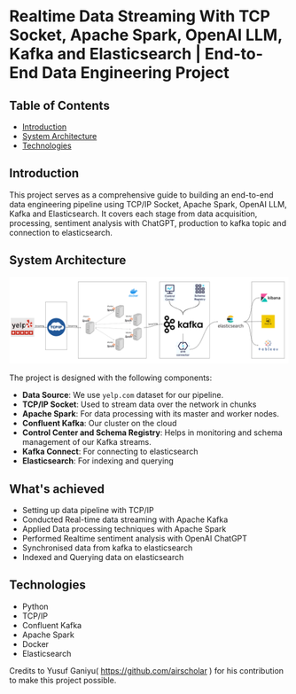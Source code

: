 # Realtime Data Streaming With TCP Socket, Apache Spark, OpenAI LLM, Kafka and Elasticsearch | End-to-End Data Engineering Project

## Table of Contents
- [Introduction](#introduction)
- [System Architecture](#system-architecture)
- [Technologies](#technologies)

## Introduction

This project serves as a comprehensive guide to building an end-to-end data engineering pipeline using TCP/IP Socket, Apache Spark, OpenAI LLM, Kafka and Elasticsearch. It covers each stage from data acquisition, processing, sentiment analysis with ChatGPT, production to kafka topic and connection to elasticsearch.

## System Architecture
![System_architecture.png](assets%2FSystem_architecture.png)

The project is designed with the following components:

- **Data Source**: We use `yelp.com` dataset for our pipeline.
- **TCP/IP Socket**: Used to stream data over the network in chunks
- **Apache Spark**: For data processing with its master and worker nodes.
- **Confluent Kafka**: Our cluster on the cloud
- **Control Center and Schema Registry**: Helps in monitoring and schema management of our Kafka streams.
- **Kafka Connect**: For connecting to elasticsearch
- **Elasticsearch**: For indexing and querying

## What's achieved 

- Setting up data pipeline with TCP/IP 
- Conducted Real-time data streaming with Apache Kafka
- Applied Data processing techniques with Apache Spark
- Performed Realtime sentiment analysis with OpenAI ChatGPT
- Synchronised data from kafka to elasticsearch
- Indexed and Querying data on elasticsearch

## Technologies

- Python
- TCP/IP
- Confluent Kafka
- Apache Spark
- Docker
- Elasticsearch

Credits to Yusuf Ganiyu( https://github.com/airscholar ) for his contribution to make this project possible. 
